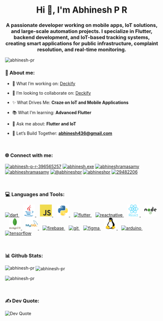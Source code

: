 <h1 align="center">Hi 👋, I'm Abhinesh P R</h1>
<h3 align="center">A passionate developer working on mobile apps, IoT solutions, and large-scale automation projects. I specialize in Flutter, backend development, and IoT-based tracking systems, creating smart applications for public infrastructure, complaint resolution, and real-time monitoring.</h3>

<p align="left"> <img src="https://komarev.com/ghpvc/?username=abhinesh-pr&label=Views&color=289ae2&style=flat" alt="abhinesh-pr" /> </p>

<h3 align="left">💫 About me:</h3>

- 🚀 What I’m working on: [Deckify](https://github.com/abhinesh-pr/deckify)

- 👯 I’m looking to collaborate on: [Deckify](https://github.com/abhinesh-pr/deckify)

- ✨ What Drives Me: **Craze on IoT and Mobile Applications**

- 📚 What I’m learning: **Advanced Flutter**

- 💬 Ask me about: **Flutter and IoT**

- 🤝 Let’s Build Together: **abhinesh436@gmail.com**

<br>

<h3 align="left">🌐 Connect with me:</h3>
<p align="left">
<a href="https://linkedin.com/in/abhinesh-p-r-396565257" target="blank"><img align="center" src="https://raw.githubusercontent.com/rahuldkjain/github-profile-readme-generator/master/src/images/icons/Social/linked-in-alt.svg" alt="abhinesh-p-r-396565257" height="30" width="40" /></a>
<a href="https://instagram.com/abhinesh.exe" target="blank"><img align="center" src="https://raw.githubusercontent.com/rahuldkjain/github-profile-readme-generator/master/src/images/icons/Social/instagram.svg" alt="abhinesh.exe" height="30" width="40" /></a>
<a href="https://www.leetcode.com/abhineshramasamy" target="blank"><img align="center" src="https://raw.githubusercontent.com/rahuldkjain/github-profile-readme-generator/master/src/images/icons/Social/leet-code.svg" alt="abhineshramasamy" height="30" width="40" /></a>
<a href="https://www.hackerrank.com/abhineshramasamy" target="blank"><img align="center" src="https://raw.githubusercontent.com/rahuldkjain/github-profile-readme-generator/master/src/images/icons/Social/hackerrank.svg" alt="abhineshramasamy" height="30" width="40" /></a>
<a href="https://medium.com/@abhineshpr" target="blank"><img align="center" src="https://raw.githubusercontent.com/rahuldkjain/github-profile-readme-generator/master/src/images/icons/Social/medium.svg" alt="@abhineshpr" height="30" width="40" /></a>
<a href="https://kaggle.com/abhineshpr" target="blank"><img align="center" src="https://raw.githubusercontent.com/rahuldkjain/github-profile-readme-generator/master/src/images/icons/Social/kaggle.svg" alt="abhineshpr" height="30" width="40" /></a>
<a href="https://stackoverflow.com/users/29482206" target="blank"><img align="center" src="https://raw.githubusercontent.com/rahuldkjain/github-profile-readme-generator/master/src/images/icons/Social/stack-overflow.svg" alt="29482206" height="30" width="40" /></a>
</p> <br>

<h3 align="left">💻 Languages and Tools:</h3>


<p align="left"> <a href="https://dart.dev" target="_blank" rel="noreferrer"> <img src="https://www.vectorlogo.zone/logos/dartlang/dartlang-icon.svg" alt="dart" width="40" height="40"/> </a> &nbsp;&nbsp;
<a href="https://www.java.com" target="_blank" rel="noreferrer"> <img src="https://raw.githubusercontent.com/devicons/devicon/master/icons/java/java-original.svg" alt="java" width="40" height="40"/> </a> &nbsp;&nbsp;
<a href="https://developer.mozilla.org/en-US/docs/Web/JavaScript" target="_blank" rel="noreferrer"> <img src="https://raw.githubusercontent.com/devicons/devicon/master/icons/javascript/javascript-original.svg" alt="javascript" width="40" height="40"/> </a> &nbsp;&nbsp;
<a href="https://www.python.org" target="_blank" rel="noreferrer"> <img src="https://raw.githubusercontent.com/devicons/devicon/master/icons/python/python-original.svg" alt="python" width="40" height="40"/> </a> &nbsp;&nbsp; <a href="https://flutter.dev" target="_blank" rel="noreferrer"> <img src="https://www.vectorlogo.zone/logos/flutterio/flutterio-icon.svg" alt="flutter" width="40" height="40"/> </a> &nbsp;&nbsp;
<a href="https://reactnative.dev/" target="_blank" rel="noreferrer"> <img src="https://reactnative.dev/img/header_logo.svg" alt="reactnative" width="40" height="40"/> </a> &nbsp;&nbsp; <a href="https://reactjs.org/" target="_blank" rel="noreferrer"> <img src="https://raw.githubusercontent.com/devicons/devicon/master/icons/react/react-original-wordmark.svg" alt="react" width="40" height="40"/> </a> &nbsp;&nbsp;
<a href="https://nodejs.org" target="_blank" rel="noreferrer"> <img src="https://raw.githubusercontent.com/devicons/devicon/master/icons/nodejs/nodejs-original-wordmark.svg" alt="nodejs" width="40" height="40"/> </a> &nbsp;&nbsp; <a href="https://www.mongodb.com/" target="_blank" rel="noreferrer"> <img src="https://raw.githubusercontent.com/devicons/devicon/master/icons/mongodb/mongodb-original-wordmark.svg" alt="mongodb" width="40" height="40"/> </a> &nbsp;&nbsp;
<a href="https://www.mysql.com/" target="_blank" rel="noreferrer"> <img src="https://raw.githubusercontent.com/devicons/devicon/master/icons/mysql/mysql-original-wordmark.svg" alt="mysql" width="40" height="40"/> </a> &nbsp;&nbsp; <a href="https://firebase.google.com/" target="_blank" rel="noreferrer"> <img src="https://www.vectorlogo.zone/logos/firebase/firebase-icon.svg" alt="firebase" width="40" height="40"/> </a> &nbsp;&nbsp; <a href="https://git-scm.com/" target="_blank" rel="noreferrer"> <img src="https://www.vectorlogo.zone/logos/git-scm/git-scm-icon.svg" alt="git" width="40" height="40"/> </a> &nbsp;&nbsp; <a href="https://www.figma.com/" target="_blank" rel="noreferrer"> <img src="https://www.vectorlogo.zone/logos/figma/figma-icon.svg" alt="figma" width="40" height="40"/> </a> &nbsp;&nbsp; <a href="https://www.linux.org/" target="_blank" rel="noreferrer"> <img src="https://raw.githubusercontent.com/devicons/devicon/master/icons/linux/linux-original.svg" alt="linux" width="40" height="40"/> </a> &nbsp;&nbsp; <a href="https://www.arduino.cc/" target="_blank" rel="noreferrer"> <img src="https://cdn.worldvectorlogo.com/logos/arduino-1.svg" alt="arduino" width="40" height="40"/> </a> &nbsp;&nbsp; <a href="https://www.tensorflow.org" target="_blank" rel="noreferrer"> <img src="https://www.vectorlogo.zone/logos/tensorflow/tensorflow-icon.svg" alt="tensorflow" width="40" height="40"/> </a> </p> <br>

<h3 align="left">📊 Github Stats:</h3>
 
<p><img align="left" src="https://github-readme-stats.vercel.app/api/top-langs?username=abhinesh-pr&show_icons=true&theme=dark&title_color=ffffff&text_color=e0e0e0&bg_color=1e1e1e&hide_border=true&locale=en&layout=compact" alt="abhinesh-pr" /></p>

<p>&nbsp;<img align="center" src="https://github-readme-stats.vercel.app/api?username=abhinesh-pr&show_icons=true&theme=dark&title_color=ffffff&text_color=e0e0e0&bg_color=1e1e1e&hide_border=true&locale=en" alt="abhinesh-pr" /></p>

<p><img align="center" src="https://github-readme-streak-stats.herokuapp.com/?user=abhinesh-pr&theme=dark" alt="abhinesh-pr" /></p> <br>

<h3 align="left">✍️ Dev Quote:</h3>
<p><img src="https://quotes-github-readme.vercel.app/api?type=horizontal&theme=light" alt="Dev Quote"></p>

